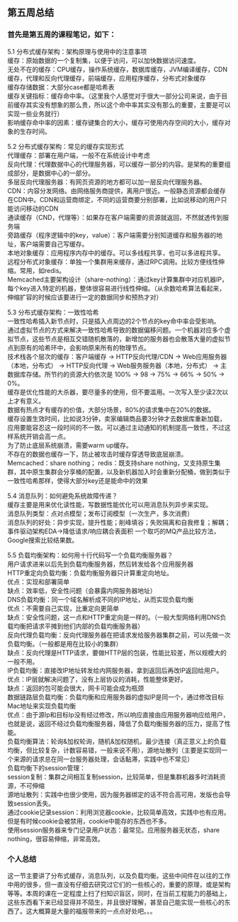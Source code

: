 ## 第五周总结

### 首先是第五周的课程笔记，如下：
5.1 分布式缓存架构：架构原理与使用中的注意事项  
缓存：原始数据的一个复制集，以便于访问，可以加快数据访问速度。  
无处不在的缓存：CPU缓存，操作系统缓存，数据库缓存，JVM编译缓存，CDN缓存，代理和反向代理缓存，前端缓存，应用程序缓存，分布式对象缓存  
缓存存储数据：大部分case都是哈希表  
缓存关键指标：缓存命中率。（这里我个人感觉对于很大一部分公司来说，由于目前缓存其实没有想象的那么贵，所以这个命中率其实没有那么的重要，主要是可以实现一些业务就行）  
影响缓存命中率的因素：缓存键集合的大小，缓存可使用内存空间的大小，缓存对象的生存时间。  
  
5.2 分布式缓存架构：常见的缓存实现形式  
代理缓存：部署在用户端，一般不在系统设计中考虑  
反向代理：代理数据中心的代理服务器，可以缓存一部分的内容。是架构的重要组成部分，是数据中心的一部分。  
多层反向代理服务器：有网页资源的地方都可以加一层反向代理服务器。  
CDN：内容分发网络。由网络服务商提供，离用户很近。一般静态资源都会缓存在CDN中。CDN和运营商绑定，不同的运营商要分别部署，比如说移动的用户只能访问移动的CDN  
通读缓存（CND，代理等）：如果存在客户端需要的资源就返回，不然就透传到服务端  
旁路缓存（程序逻辑中的key，value）：客户端需要分别知道缓存和服务器的地址，客户端需要自己写缓存。  
本地对象缓存：应用程序内存中的缓存。可以多线程共享，也可以多进程共享。  
远程分布式对象缓存：单独一个集群用来缓存，通过RPC调用。比较方便线性伸缩。常用，如redis。  
Memcached主要架构设计（share-nothing）：通过key计算集群中对应机器IP，每个key进入特定的机器，整体很容易进行线性伸缩。（从余数哈希算法看起来，伸缩扩容的时候应该要进行一定的数据同步和预热才对）  

5.3 分布式缓存架构：一致性哈希  
一致性哈希插入新节点时，只是插入点周边的2个节点的key命中率会受影响。  
通过虚拟节点的方式来解决一致性哈希导致的数据偏移问题。一个机器对应多个虚拟节点，这些节点是相互交错随机散落的，新增加的服务器也会散落大量的虚拟节点到原有的哈希环中，会影响原来所有的物理节点。  
技术栈各个层次的缓存：客户端缓存 -> HTTP反向代理/CDN -> Web应用服务器（本地，分布式） -> HTTP反向代理 -> Web服务服务器（本地，分布式） -> 主数据库存储。所节约的资源大约依次是 100% -> 98 -> 75% -> 66% -> 50% -> 0%。  
缓存是优化性能的大杀器，要尽量多的使用，但不要滥用。一次写入至少读2次以上才有意义。  
数据有热点才有缓存的价值，大部分场景，80%的请求集中在20%的数据。  
缓存设置生效时间，比如说3分钟，卖家编辑商品要3分钟才去数据库重新加载，应用要能容忍这一段时间的不一致。可以通过主动通知的机制提高一致性，不过这样系统开销会高一点。  
为了防止底层系统崩溃，需要warm up缓存。  
不存在的数据也缓存一下，防止被攻击时缓存穿透导致底层崩溃。  
Memcached：share nothing； redis：既支持share nothing，又支持原生集群，其中原生集群会分享桶的配置，以及新机器加入时会重新分配桶，做到类似于一致性哈希那样，使得大部分key还是能命中的效果  
  
5.4 消息队列：如何避免系统故障传递？  
缓存主要是用来优化读性能，写数据性能优化可以用消息队列异步来实现。  
消息队列类型：点对点模型；发布订阅模型（一次生产，多次消费）  
消息队列的好处：异步实现，提升性能；削峰填谷；失败隔离和自我修复；解耦；事件驱动架构EDA->降低请求/响应耦合表面积
一个取巧的MQ产品比较方法，Google搜索比较结果数。  
  
5.5 负载均衡架构：如何用十行代码写一个负载均衡服务器？  
用户请求进来以后先到负载均衡服务器，然后转发给各个应用服务器  
HTTP重定向负载均衡：负载均衡服务器只计算重定向地址。  
	优点：实现和部署简单  
	缺点：效率低，安全性问题（会暴露内网服务器地址）  
DNS负载均衡：同一个域名解析成不同的IP地址，从而实现负载均衡  
	优点：不需要自己实现，比重定向更简单  
	缺点：安全性问题，这一点和HTTP重定向是一样的。（一般大型网络利用DNS负载均衡把请求平摊到他们内部的负载均衡服务器）  
反向代理负载均衡：反向代理服务器在把请求发给服务器集群之前，可以先做一次负载均衡。（一般都是用在比较小的集群）  
	缺点：反向代理是HTTP请求，要做HTTP层的包装，性能比较差，所以规模大的一般不用。  
IP负载均衡：直接改IP地址转发给内网服务器，拿到返回后再改IP返回给用户。  
	优点：IP层就解决问题了，没有上层协议的消耗，性能整体更好。  
	缺点：返回的包可能会很大，网卡可能会成为瓶颈  
数据链路层负载均衡：负载均衡和应用服务器的虚拟IP是同一个，通过修改目标Mac地址来实现负载均衡  
	优点：由于源Ip和目标Ip没有经过修改，所以响应直接由应用服务器响应给用户，也就是说，返回不经过负载均衡服务器，降低了负载均衡服务器的压力，提高了性能。  
负载均衡算法：轮询&加权轮询，随机&加权随机，最少连接（真正意义上的负载均衡，但比较复杂，计数容易错，一般来说不用），源地址散列（主要是实现同一个来源的请求总在同一台服务器处理，会话黏滞，实践中也不常见）  
负载均衡下的session管理：  
	session复制：集群之间相互复制session，比较简单，但是集群机器多时消耗资源，不可伸缩  
	源地址散列：实践中也很少使用，因为服务器绑定的话不符合高可用，发版也会导致session丢失。  
	通过cookie记录session：利用浏览器cookie，比较简单高效，实践中也有应用。但是有时候cookie会被禁用，cookie中能存的东西也不多。  
	使用session服务器来专门记录用户状态：最常见。应用服务器无状态，share nothing，很容易伸缩，非常高效。  

### 个人总结
这一节主要讲了分布式缓存，消息队列，以及负载均衡。这些中间件在以往的工作中用的很多，但一直没有仔细去研究过它们的一些核心的，重要的原理，或是架构等等。本周的课在一定程度上扫了扫知识盲区，同时，在当前工程能力的基础上，这些东西看下来已经显得并不陌生，并且很好理解，甚至自己能实现一些核心的东西了。这大概算是大量的福报带来的一点点好处吧。。。